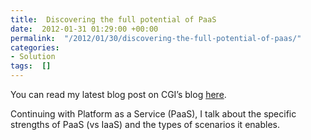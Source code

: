 ```yaml
---
title:  Discovering the full potential of PaaS
date:  2012-01-31 01:29:00 +00:00
permalink:  "/2012/01/30/discovering-the-full-potential-of-paas/"
categories:
- Solution
tags:  []
---
```

<p>You can read my latest blog post on CGI’s blog <a href="http://www.cgi.com/en/blog/cloud/paas-potential">here</a>.</p>  <p>Continuing with Platform as a Service (PaaS), I talk about the specific strengths of PaaS (vs IaaS) and the types of scenarios it enables.</p>